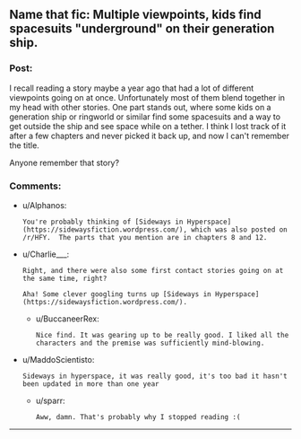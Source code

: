 ## Name that fic: Multiple viewpoints, kids find spacesuits "underground" on their generation ship.

### Post:

I recall reading a story maybe a year ago that had a lot of different viewpoints going on at once. Unfortunately most of them blend together in my head with other stories. One part stands out, where some kids on a generation ship or ringworld or similar find some spacesuits and a way to get outside the ship and see space while on a tether. I think I lost track of it after a few chapters and never picked it back up, and now I can't remember the title.

Anyone remember that story?

### Comments:

- u/Alphanos:
  ```
  You're probably thinking of [Sideways in Hyperspace](https://sidewaysfiction.wordpress.com/), which was also posted on /r/HFY.  The parts that you mention are in chapters 8 and 12.
  ```

- u/Charlie___:
  ```
  Right, and there were also some first contact stories going on at the same time, right?

  Aha! Some clever googling turns up [Sideways in Hyperspace](https://sidewaysfiction.wordpress.com/).
  ```

  - u/BuccaneerRex:
    ```
    Nice find. It was gearing up to be really good. I liked all the characters and the premise was sufficiently mind-blowing.
    ```

- u/MaddoScientisto:
  ```
  Sideways in hyperspace, it was really good, it's too bad it hasn't been updated in more than one year
  ```

  - u/sparr:
    ```
    Aww, damn. That's probably why I stopped reading :(
    ```

---

